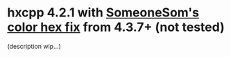 # hxcpp 4.2.1 with [SomeoneSom's color hex fix](https://github.com/HaxeFoundation/hxcpp/pull/1053) from 4.3.7+ (not tested)

(description wip...)
